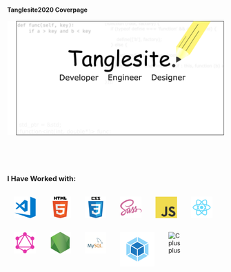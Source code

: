 #### Tanglesite2020 Coverpage

![Tanglesite2020 Hero](https://github.com/Tanglesite2020/Tanglesite2020/blob/master/githubCover.png)

<br />
<br />
<br />

### I Have Worked with: 

<img align="left" alt="Visual Studio Code" width="50px" style="padding:1rem" src="https://raw.githubusercontent.com/github/explore/80688e429a7d4ef2fca1e82350fe8e3517d3494d/topics/visual-studio-code/visual-studio-code.png"/>
<img align="left" alt="HTML5" width="50px" style="padding:1rem" src="https://raw.githubusercontent.com/github/explore/80688e429a7d4ef2fca1e82350fe8e3517d3494d/topics/html/html.png" />
<img align="left" alt="CSS3" width="50px" style="padding:1rem" src="https://raw.githubusercontent.com/github/explore/80688e429a7d4ef2fca1e82350fe8e3517d3494d/topics/css/css.png" />
<img align="left" alt="Sass" width="50px" style="padding:1rem" src="https://raw.githubusercontent.com/github/explore/80688e429a7d4ef2fca1e82350fe8e3517d3494d/topics/sass/sass.png" />
<img align="left" alt="JavaScript" width="50px" style="padding:1rem" src="https://raw.githubusercontent.com/github/explore/80688e429a7d4ef2fca1e82350fe8e3517d3494d/topics/javascript/javascript.png" />
<img align="left" alt="React" width="50px" style="padding:1rem" src="https://raw.githubusercontent.com/github/explore/80688e429a7d4ef2fca1e82350fe8e3517d3494d/topics/react/react.png" />
<img align="left" alt="GraphQL" width="50px" style="padding:1rem" src="https://raw.githubusercontent.com/github/explore/80688e429a7d4ef2fca1e82350fe8e3517d3494d/topics/graphql/graphql.png" />
<img align="left" alt="Node.js" width="50px" style="padding:1rem" src="https://raw.githubusercontent.com/github/explore/80688e429a7d4ef2fca1e82350fe8e3517d3494d/topics/nodejs/nodejs.png" />
<img align="left" alt="MySQL" width="50px" style="padding:1rem" src="https://raw.githubusercontent.com/github/explore/80688e429a7d4ef2fca1e82350fe8e3517d3494d/topics/mysql/mysql.png" />
<img align="left" alt="Webpack" width="80px" height="80px" style="padding:1rem" src="https://raw.githubusercontent.com/github/explore/80688e429a7d4ef2fca1e82350fe8e3517d3494d/topics/webpack/webpack.png"/>
<a href="https://icons8.com/icon/40669/c++">
<img align="left" alt="C plus plus" width="50px" style="padding:1rem" src="https://img.icons8.com/color/48/000000/c-plus-plus-logo.png"/>
</a>




[website]: https://www.tanglesite.com
[twitter]: https://twitter.com/tanglesite
[linkedin]: https://www.tanglesite.com/dev
[Icon8]: https://icons8.com/icon/40669/c++
